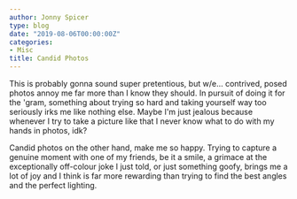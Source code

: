 ```yaml
---
author: Jonny Spicer
type: blog
date: "2019-08-06T00:00:00Z"
categories:
- Misc
title: Candid Photos
---
```

This is probably gonna sound super pretentious, but w/e... contrived, posed photos annoy me far more than I know they should. In pursuit of doing it for the 'gram,
something about trying so hard and taking yourself way too seriously irks me like nothing else. Maybe I'm just jealous because whenever I try to take a picture like that I never know what to do with my hands in photos, idk?

Candid photos on the other hand, make me so happy. Trying to capture a genuine moment with one of my friends, be it a smile, a grimace at the exceptionally off-colour joke
I just told, or just something goofy, brings me a lot of joy and I think is far more rewarding than trying to find the best angles and the perfect lighting.
